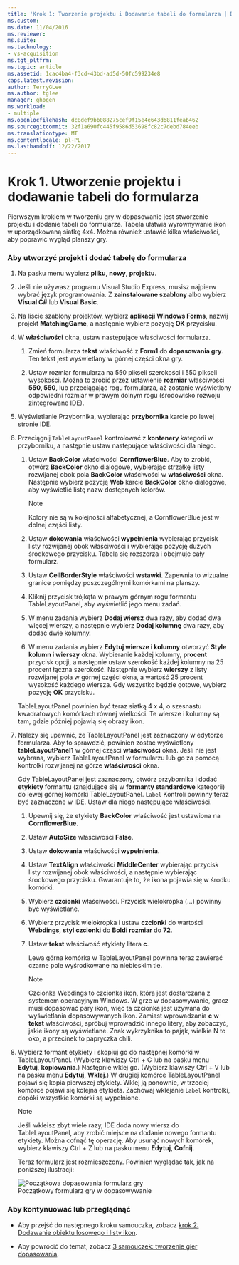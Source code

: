 ```yaml
---
title: 'Krok 1: Tworzenie projektu i Dodawanie tabeli do formularza | Dokumentacja firmy Microsoft'
ms.custom: 
ms.date: 11/04/2016
ms.reviewer: 
ms.suite: 
ms.technology:
- vs-acquisition
ms.tgt_pltfrm: 
ms.topic: article
ms.assetid: 1cac4ba4-f3cd-43bd-ad5d-50fc599234e8
caps.latest.revision: 
author: TerryGLee
ms.author: tglee
manager: ghogen
ms.workload:
- multiple
ms.openlocfilehash: dc8def9bb088275cef9f15e4e643d6811feab462
ms.sourcegitcommit: 32f1a690fc445f9586d53698fc82c7debd784eeb
ms.translationtype: MT
ms.contentlocale: pl-PL
ms.lasthandoff: 12/22/2017
---
```

# <a name="step-1-create-a-project-and-add-a-table-to-your-form"></a>Krok 1. Utworzenie projektu i dodawanie tabeli do formularza
Pierwszym krokiem w tworzeniu gry w dopasowanie jest stworzenie projektu i dodanie tabeli do formularza. Tabela ułatwia wyrównywanie ikon w uporządkowaną siatkę 4x4. Można również ustawić kilka właściwości, aby poprawić wygląd planszy gry.  
  
### <a name="to-create-a-project-and-add-a-table-to-your-form"></a>Aby utworzyć projekt i dodać tabelę do formularza  
  
1.  Na pasku menu wybierz **pliku**, **nowy**, **projektu**.  
  
2.  Jeśli nie używasz programu Visual Studio Express, musisz najpierw wybrać język programowania. Z **zainstalowane szablony** albo wybierz **Visual C#** lub **Visual Basic**.  
  
3.  Na liście szablony projektów, wybierz **aplikacji Windows Forms**, nazwij projekt **MatchingGame**, a następnie wybierz pozycję **OK** przycisku.  
  
4.  W **właściwości** okna, ustaw następujące właściwości formularza.  
  
    1.  Zmień formularza **tekst** właściwość z **Form1** do **dopasowania gry**. Ten tekst jest wyświetlany w górnej części okna gry.  
  
    2.  Ustaw rozmiar formularza na 550 pikseli szerokości i 550 pikseli wysokości. Można to zrobić przez ustawienie **rozmiar** właściwości **550, 550**, lub przeciągając rogu formularza, aż zostanie wyświetlony odpowiedni rozmiar w prawym dolnym rogu (środowisko rozwoju zintegrowane IDE).  
  
5.  Wyświetlanie Przybornika, wybierając **przybornika** karcie po lewej stronie IDE.  
  
6.  Przeciągnij `TableLayoutPanel` kontrolować z **kontenery** kategorii w przyborniku, a następnie ustaw następujące właściwości dla niego.  
  
    1.  Ustaw **BackColor** właściwości **CornflowerBlue**. Aby to zrobić, otwórz **BackColor** okno dialogowe, wybierając strzałkę listy rozwijanej obok pola **BackColor** właściwości w **właściwości** okna.  Następnie wybierz pozycję **Web** karcie **BackColor** okno dialogowe, aby wyświetlić listę nazw dostępnych kolorów.  
  
        > [!NOTE]
        >  Kolory nie są w kolejności alfabetycznej, a CornflowerBlue jest w dolnej części listy.  
  
    2.  Ustaw **dokowania** właściwości **wypełnienia** wybierając przycisk listy rozwijanej obok właściwości i wybierając pozycję dużych środkowego przycisku. Tabela się rozszerza i obejmuje cały formularz.  
  
    3.  Ustaw **CellBorderStyle** właściwości **wstawki**. Zapewnia to wizualne granice pomiędzy poszczególnymi komórkami na planszy.  
  
    4.  Kliknij przycisk trójkąta w prawym górnym rogu formantu TableLayoutPanel, aby wyświetlić jego menu zadań.  
  
    5.  W menu zadania wybierz **Dodaj wiersz** dwa razy, aby dodać dwa więcej wierszy, a następnie wybierz **Dodaj kolumnę** dwa razy, aby dodać dwie kolumny.  
  
    6.  W menu zadania wybierz **Edytuj wiersze i kolumny** otworzyć **Style kolumn i wierszy** okna. Wybieranie każdej kolumny, **procent** przycisk opcji, a następnie ustaw szerokość każdej kolumny na 25 procent łączna szerokość. Następnie wybierz **wierszy** z listy rozwijanej pola w górnej części okna, a wartość 25 procent wysokość każdego wiersza. Gdy wszystko będzie gotowe, wybierz pozycję **OK** przycisku.  
  
     TableLayoutPanel powinien być teraz siatką 4 x 4, o szesnastu kwadratowych komórkach równej wielkości. Te wiersze i kolumny są tam, gdzie później pojawią się obrazy ikon.  
  
7.  Należy się upewnić, że TableLayoutPanel jest zaznaczony w edytorze formularza. Aby to sprawdzić, powinien zostać wyświetlony **tableLayoutPanel1** w górnej części **właściwości** okna. Jeśli nie jest wybrana, wybierz TableLayoutPanel w formularzu lub go za pomocą kontrolki rozwijanej na górze **właściwości** okna.  
  
     Gdy TableLayoutPanel jest zaznaczony, otwórz przybornika i dodać **etykiety** formantu (znajdujące się w **formanty standardowe** kategorii) do lewej górnej komórki TableLayoutPanel. `Label` Kontroli powinny teraz być zaznaczone w IDE. Ustaw dla niego następujące właściwości.  
  
    1.  Upewnij się, że etykiety **BackColor** właściwość jest ustawiona na **CornflowerBlue**.  
  
    2.  Ustaw **AutoSize** właściwości **False**.  
  
    3.  Ustaw **dokowania** właściwości **wypełnienia**.  
  
    4.  Ustaw **TextAlign** właściwości **MiddleCenter** wybierając przycisk listy rozwijanej obok właściwości, a następnie wybierając środkowego przycisku. Gwarantuje to, że ikona pojawia się w środku komórki.  
  
    5.  Wybierz **czcionki** właściwości. Przycisk wielokropka (...) powinny być wyświetlane.  
  
    6.  Wybierz przycisk wielokropka i ustaw **czcionki** do wartości **Webdings**, **styl czcionki** do **Bold**i **rozmiar** do **72**.  
  
    7.  Ustaw **tekst** właściwość etykiety litera **c**.  
  
         Lewa górna komórka w TableLayoutPanel powinna teraz zawierać czarne pole wyśrodkowane na niebieskim tle.  
  
        > [!NOTE]
        >  Czcionka Webdings to czcionka ikon, która jest dostarczana z systemem operacyjnym Windows. W grze w dopasowywanie, gracz musi dopasować pary ikon, więc ta czcionka jest używana do wyświetlania dopasowywanych ikon. Zamiast wprowadzania **c** w **tekst** właściwości, spróbuj wprowadzić innego litery, aby zobaczyć, jakie ikony są wyświetlane. Znak wykrzyknika to pająk, wielkie N to oko, a przecinek to papryczka chili.  
  
8.  Wybierz formant etykiety i skopiuj go do następnej komórki w TableLayoutPanel. (Wybierz klawiszy Ctrl + C lub na pasku menu **Edytuj**, **kopiowania**.) Następnie wklej go. (Wybierz klawiszy Ctrl + V lub na pasku menu **Edytuj**, **Wklej**.) W drugiej komórce TableLayoutPanel pojawi się kopia pierwszej etykiety. Wklej ją ponownie, w trzeciej komórce pojawi się kolejna etykieta. Zachowaj wklejanie `Label` kontrolki, dopóki wszystkie komórki są wypełnione.  
  
    > [!NOTE]
    >  Jeśli wkleisz zbyt wiele razy, IDE doda nowy wiersz do TableLayoutPanel, aby zrobić miejsce na dodanie nowego formantu etykiety. Można cofnąć tę operację. Aby usunąć nowych komórek, wybierz klawiszy Ctrl + Z lub na pasku menu **Edytuj**, **Cofnij**.  
  
     Teraz formularz jest rozmieszczony. Powinien wyglądać tak, jak na poniższej ilustracji:  
  
     ![Początkowa dopasowania formularz gry](../ide/media/express_tut4step1.png "Express_Tut4Step1")  
Początkowy formularz gry w dopasowywanie  
  
### <a name="to-continue-or-review"></a>Aby kontynuować lub przeglądnąć  
  
-   Aby przejść do następnego kroku samouczka, zobacz [krok 2: Dodawanie obiektu losowego i listy ikon](../ide/step-2-add-a-random-object-and-a-list-of-icons.md).  
  
-   Aby powrócić do temat, zobacz [3 samouczek: tworzenie gier dopasowania](../ide/tutorial-3-create-a-matching-game.md).
